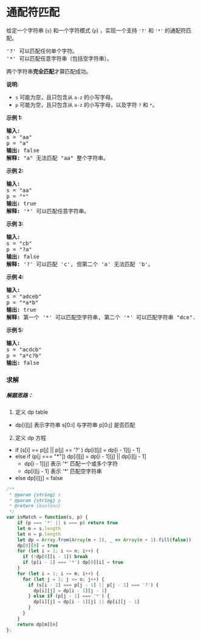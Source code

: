 # 通配符匹配

<p>给定一个字符串&nbsp;(<code>s</code>) 和一个字符模式&nbsp;(<code>p</code>) ，实现一个支持&nbsp;<code>&#39;?&#39;</code>&nbsp;和&nbsp;<code>&#39;*&#39;</code>&nbsp;的通配符匹配。</p>

<pre>&#39;?&#39; 可以匹配任何单个字符。
&#39;*&#39; 可以匹配任意字符串（包括空字符串）。
</pre>

<p>两个字符串<strong>完全匹配</strong>才算匹配成功。</p>

<p><strong>说明:</strong></p>

<ul>
	<li><code>s</code>&nbsp;可能为空，且只包含从&nbsp;<code>a-z</code>&nbsp;的小写字母。</li>
	<li><code>p</code>&nbsp;可能为空，且只包含从&nbsp;<code>a-z</code>&nbsp;的小写字母，以及字符&nbsp;<code>?</code>&nbsp;和&nbsp;<code>*</code>。</li>
</ul>

<p><strong>示例&nbsp;1:</strong></p>

<pre><strong>输入:</strong>
s = &quot;aa&quot;
p = &quot;a&quot;
<strong>输出:</strong> false
<strong>解释:</strong> &quot;a&quot; 无法匹配 &quot;aa&quot; 整个字符串。</pre>

<p><strong>示例&nbsp;2:</strong></p>

<pre><strong>输入:</strong>
s = &quot;aa&quot;
p = &quot;*&quot;
<strong>输出:</strong> true
<strong>解释:</strong>&nbsp;&#39;*&#39; 可以匹配任意字符串。
</pre>

<p><strong>示例&nbsp;3:</strong></p>

<pre><strong>输入:</strong>
s = &quot;cb&quot;
p = &quot;?a&quot;
<strong>输出:</strong> false
<strong>解释:</strong>&nbsp;&#39;?&#39; 可以匹配 &#39;c&#39;, 但第二个 &#39;a&#39; 无法匹配 &#39;b&#39;。
</pre>

<p><strong>示例&nbsp;4:</strong></p>

<pre><strong>输入:</strong>
s = &quot;adceb&quot;
p = &quot;*a*b&quot;
<strong>输出:</strong> true
<strong>解释:</strong>&nbsp;第一个 &#39;*&#39; 可以匹配空字符串, 第二个 &#39;*&#39; 可以匹配字符串 &quot;dce&quot;.
</pre>

<p><strong>示例&nbsp;5:</strong></p>

<pre><strong>输入:</strong>
s = &quot;acdcb&quot;
p = &quot;a*c?b&quot;
<strong>输出:</strong> false</pre>

### 求解

##### 解题思路：

1. 定义 dp table

- dp[i][j] 表示字符串 s[0:i] 与字符串 p[0:j] 是否匹配

2. 定义 dp 方程

- if (s[i] == p[j] || p[j] == '?' ) dp[i][j] = dp[i - 1][j - 1]
- else if (p[j === "*"]) dp[i][j] = dp[i - 1][j] || dp[i][j - 1]
  - dp[i - 1][j] 表示 '*' 匹配一个或多个字符
  - dp[i][j - 1] 表示 '*' 匹配空字符串
- else dp[i][j] = false

```js
/**
 * @param {string} s
 * @param {string} p
 * @return {boolean}
 */
var isMatch = function(s, p) {
    if (p === '*' || s === p) return true
    let m = s.length
    let n = p.length
    let dp = Array.from(Array(m + 1), _ => Array(n + 1).fill(false))
    dp[0][0] = true
    for (let i = 1; i <= n; i++) {
      if (!dp[0][i - 1]) break
      if (p[i - 1] === '*') dp[0][i] = true
    }
    for (let i = 1; i <= m; i++) {
      for (let j = 1; j <= n; j++) {
        if (s[i - 1] === p[j - 1] || p[j - 1] === '?') {
          dp[i][j] = dp[i - 1][j - 1]
        } else if (p[j - 1] === '*') {
          dp[i][j] = dp[i - 1][j] || dp[i][j - 1]
        }
      }
    }
    return dp[m][n]
};
```